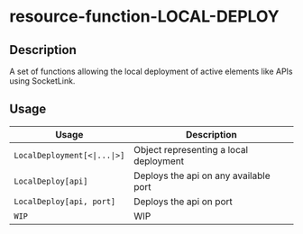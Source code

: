 # resource-function-LOCAL-DEPLOY

## Description
A set of functions allowing the local deployment of active elements like APIs using SocketLink.

## Usage
| Usage | Description |
| - | - |
| `LocalDeployment[<\|...\|>]` | Object representing a local deployment |
| `LocalDeploy[api]` | Deploys the api on any available port |
| `LocalDeploy[api, port]` | Deploys the api on port |
| `WIP` | WIP |